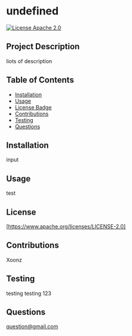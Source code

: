 
  # undefined

  [![License Apache 2.0](https://img.shields.io/badge/License-Apache%202.0-blue.svg)](https://opensource.org/licenses/Apache-2.0) 

  ## Project Description
  liots of description

  ## Table of Contents
  * [Installation](#installation)
  * [Usage](#usage)
  * [License Badge](#license)
  * [Contributions](#contributions)
  * [Testing](#testing)
  * [Questions](#questions)
   
  ## Installation
  input

  ## Usage
  test

  ## License
  [https://www.apache.org/licenses/LICENSE-2.0]

  ## Contributions
  Xoonz

  ## Testing
  testing testing 123

  ## Questions
  question@gmail.com
